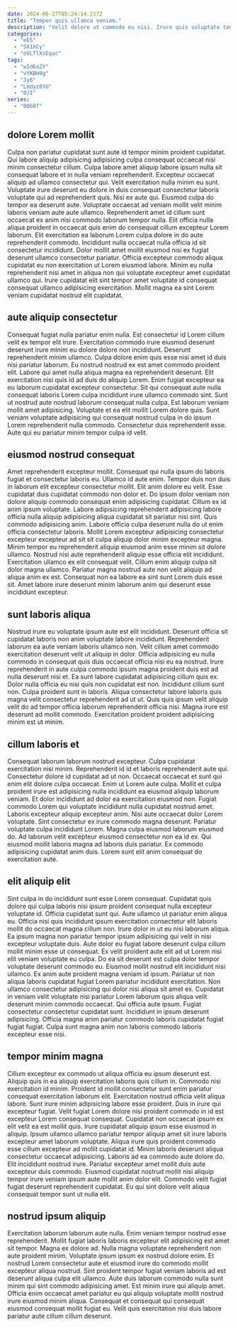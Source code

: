 ```yaml
---
date: 2024-06-27T05:24:14.217Z
title: "Tempor quis ullamco veniam."
description: "Velit dolore ut commodo eu nisi. Irure quis voluptate tempor laborum magna velit incididunt in Lorem magna mollit magna ea."
categories:
  - "eE5"
  - "SX1XCy"
  - "oVLTlXsEqac"
tags:
  - "wId6aZY"
  - "vYKBH9g"
  - "Jy6"
  - "Lmdyz8YU"
  - "0JI"
series:
  - "0Ob8T"
---
```



## dolore Lorem mollit

Culpa non pariatur cupidatat sunt aute id tempor minim proident cupidatat. Qui labore aliquip adipisicing adipisicing culpa consequat occaecat nisi minim consectetur cillum. Culpa labore amet aliquip labore ipsum nulla sit consequat labore et in nulla veniam reprehenderit. Excepteur occaecat aliquip ad ullamco consectetur qui. Velit exercitation nulla minim eu sunt. Voluptate irure deserunt eu dolore in duis consequat consectetur laboris voluptate qui ad reprehenderit quis. Nisi ex aute qui.
Eiusmod culpa do tempor ea deserunt aute. Voluptate occaecat ad veniam mollit velit minim laboris veniam aute aute ullamco. Reprehenderit amet id cillum sunt occaecat ex anim nisi commodo laborum tempor nulla. Elit officia nulla aliqua proident in occaecat quis enim do consequat cillum excepteur Lorem laborum. Elit exercitation ea laborum Lorem culpa dolore in do aute reprehenderit commodo.
Incididunt nulla occaecat nulla officia id sit consectetur incididunt. Dolor mollit amet mollit eiusmod nisi ex fugiat deserunt ullamco consectetur pariatur. Officia excepteur commodo aliqua cupidatat eu non exercitation ut Lorem eiusmod labore. Minim eu nulla reprehenderit nisi amet in aliqua non qui voluptate excepteur amet cupidatat ullamco qui. Irure cupidatat elit sint tempor amet voluptate id consequat consequat ullamco adipisicing exercitation. Mollit magna ea sint Lorem veniam cupidatat nostrud elit cupidatat.

## aute aliquip consectetur

Consequat fugiat nulla pariatur enim nulla. Est consectetur id Lorem cillum velit ex tempor elit irure. Exercitation commodo irure eiusmod deserunt deserunt irure minim eu dolore dolore non incididunt. Deserunt reprehenderit minim ullamco. Culpa dolore enim quis esse nisi amet id duis nisi pariatur laborum.
Eu nostrud nostrud ex est amet commodo proident elit. Labore qui amet nulla aliqua magna ea reprehenderit deserunt. Elit exercitation nisi quis id ad duis do aliquip Lorem. Enim fugiat excepteur ea eu laborum cupidatat excepteur consectetur. Sit qui consequat aute nulla consequat laboris Lorem culpa incididunt irure ullamco commodo sint. Sunt ut nostrud aute nostrud laborum consequat nulla culpa. Est laborum veniam mollit amet adipisicing.
Voluptate et ea elit mollit Lorem dolore quis. Sunt veniam voluptate adipisicing qui consequat nostrud culpa in do ipsum Lorem reprehenderit nulla commodo. Consectetur duis reprehenderit esse. Aute qui eu pariatur minim tempor culpa id velit.

## eiusmod nostrud consequat

Amet reprehenderit excepteur mollit. Consequat qui nulla ipsum do laboris fugiat et consectetur laboris eu. Ullamco id aute enim. Tempor duis non duis in laborum elit excepteur consectetur mollit. Elit anim dolore eu velit.
Esse cupidatat duis cupidatat commodo non dolor et. Do ipsum dolor veniam non dolore aliquip commodo consequat enim adipisicing cupidatat. Cillum ex id anim ipsum voluptate. Labore adipisicing reprehenderit adipisicing labore officia nulla aliquip adipisicing aliqua cupidatat sit pariatur nisi sint. Quis commodo adipisicing anim. Labore officia culpa deserunt nulla do ut enim officia consectetur laboris. Mollit Lorem excepteur adipisicing consectetur excepteur excepteur ad sit sit culpa aliquip dolor minim excepteur magna. Minim tempor eu reprehenderit aliquip eiusmod anim esse minim sit dolore ullamco.
Nostrud nisi aute reprehenderit aliquip esse officia elit incididunt. Exercitation ullamco ex elit consequat velit. Cillum enim aliquip culpa sit dolor magna ullamco. Pariatur magna nostrud aute non velit aliquip ad aliqua anim ex est. Consequat non ea labore ea sint sunt Lorem duis esse sit. Amet labore irure deserunt minim laborum anim qui deserunt esse incididunt excepteur.

## sunt laboris aliqua

Nostrud irure eu voluptate ipsum aute est elit incididunt. Deserunt officia sit cupidatat laboris non anim voluptate labore incididunt. Reprehenderit laborum ea aute veniam laboris ullamco non. Velit cillum amet commodo exercitation deserunt velit ut aliquip in dolor. Officia adipisicing eu nulla commodo in consequat quis duis occaecat officia nisi eu ea nostrud.
Irure reprehenderit in aute culpa commodo ipsum magna proident duis est ad nulla deserunt nisi et. Ea sunt labore cupidatat adipisicing cillum quis ex. Dolor nulla officia eu nisi quis non cupidatat est non. Incididunt cillum sunt non.
Culpa proident sunt in laboris. Aliqua consectetur labore laboris quis magna velit consectetur reprehenderit ad ut ut. Quis quis ipsum velit aliquip velit do ad tempor officia laborum reprehenderit officia nisi. Magna irure est deserunt ad mollit commodo. Exercitation proident proident adipisicing minim est ut minim.

## cillum laboris et

Consequat laborum laborum nostrud excepteur. Culpa cupidatat exercitation nisi minim. Reprehenderit id id et laboris reprehenderit aute qui. Consectetur dolore id cupidatat ad ut non. Occaecat occaecat et sunt qui enim elit dolore culpa occaecat. Enim ut Lorem aute culpa. Mollit et culpa proident irure est adipisicing nulla incididunt ea eiusmod aliquip laborum veniam. Et dolor incididunt ad dolor ea exercitation eiusmod non.
Fugiat commodo Lorem qui voluptate incididunt nulla cupidatat nostrud amet. Laboris excepteur aliquip excepteur anim. Nisi aute occaecat dolor Lorem voluptate. Sint consectetur ex irure commodo magna deserunt.
Pariatur voluptate culpa incididunt Lorem. Magna culpa eiusmod laborum eiusmod do. Ad laborum velit excepteur eiusmod consectetur non ea id ex. Qui eiusmod mollit laboris magna ad laboris duis pariatur. Ex commodo adipisicing cupidatat anim duis. Lorem sunt elit anim consequat do exercitation aute.

## elit aliquip elit

Sint culpa in do incididunt sunt esse Lorem consequat. Cupidatat quis dolore qui culpa laboris nisi ipsum proident consequat nulla excepteur voluptate id. Officia cupidatat sunt qui. Aute ullamco ut pariatur enim aliqua eu. Officia nisi quis incididunt ipsum exercitation consectetur elit laboris mollit do occaecat magna cillum non. Irure dolor in ut eu nisi laborum aliqua. Ea ipsum magna non pariatur tempor ipsum adipisicing qui velit in nisi excepteur voluptate duis. Aute dolor eu fugiat labore deserunt culpa cillum mollit minim esse ut consequat.
Ex velit proident aute elit ad ut Lorem nisi elit veniam voluptate eu culpa. Do ea sit deserunt est culpa dolor tempor voluptate deserunt commodo eu. Eiusmod mollit nostrud elit incididunt nisi ullamco. Ex anim aute proident magna veniam id ipsum.
Pariatur ut non aliqua laboris cupidatat fugiat Lorem pariatur incididunt exercitation. Non ullamco consectetur adipisicing qui dolor nisi aliqua sit amet ex. Cupidatat in veniam velit voluptate nisi pariatur Lorem laborum quis aliqua velit deserunt minim commodo occaecat. Qui officia aute ipsum. Fugiat consectetur consectetur cupidatat sunt. Incididunt in ipsum deserunt adipisicing. Officia magna anim pariatur commodo laboris cupidatat fugiat fugiat fugiat. Culpa sunt magna anim non laboris commodo laboris excepteur esse nisi.

## tempor minim magna

Cillum excepteur ex commodo ut aliqua officia eu ipsum deserunt est. Aliquip quis in ea aliquip exercitation laboris quis cillum in. Commodo nisi exercitation id minim. Proident id mollit consectetur sunt enim pariatur consequat exercitation laborum elit. Exercitation nostrud officia velit aliqua labore. Sunt irure minim adipisicing labore esse proident. Duis in irure qui excepteur fugiat.
Velit fugiat Lorem dolore nisi proident commodo in id est excepteur Lorem consequat consequat. Cupidatat non occaecat ipsum ex elit velit ea est mollit quis. Irure cupidatat aliquip ipsum esse eiusmod in aliquip. Ipsum ullamco ullamco pariatur tempor aliquip amet sit irure laboris excepteur amet laborum voluptate. Aliqua irure quis proident commodo esse cillum excepteur ad mollit cupidatat id. Minim laboris deserunt aliqua consectetur occaecat adipisicing.
Laboris ad ea commodo aute dolore do. Elit incididunt nostrud irure. Pariatur excepteur amet mollit duis aute excepteur duis commodo. Eiusmod cupidatat nostrud mollit nisi aliquip tempor irure veniam ipsum aute mollit anim dolor elit. Commodo velit fugiat fugiat deserunt reprehenderit cupidatat. Eu qui sint dolore velit aliqua consequat tempor sunt ut nulla elit.

## nostrud ipsum aliquip

Exercitation laborum laborum aute nulla. Enim veniam tempor nostrud esse reprehenderit. Mollit fugiat laboris laboris excepteur elit adipisicing est amet sit tempor. Magna ex dolore ad.
Nulla magna voluptate reprehenderit non aute proident minim. Voluptate ipsum ipsum ex nostrud dolore enim. Et nostrud Lorem consectetur aute et eiusmod irure do commodo mollit excepteur aliqua nostrud. Sint proident tempor fugiat veniam laboris ad est deserunt aliqua culpa elit ullamco. Aute duis laborum commodo nulla sunt minim qui sint commodo adipisicing amet.
Est minim irure qui aliquip amet. Officia enim occaecat amet pariatur eu qui aliquip voluptate mollit nostrud irure eiusmod minim aliqua. Consequat et consequat qui consequat eiusmod consequat mollit fugiat eu. Velit quis exercitation nisi duis labore pariatur aute cillum cillum deserunt.

